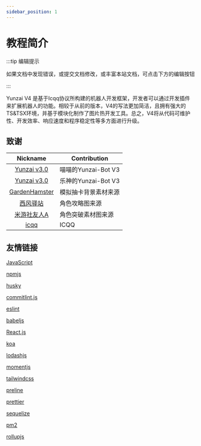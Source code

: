 ```yaml
---
sidebar_position: 1
---
```


# 教程简介

:::tip 编辑提示

如果文档中发现错误，或提交文档修改，或丰富本站文档，可点击下方的编辑按钮

:::

 Yunzai V4 是基于Icqq协议所构建的机器人开发框架，开发者可以通过开发插件来扩展机器人的功能。相较于从前的版本，V4的写法更加简洁，且拥有强大的TS&TSX环境，并基于模块化制作了图片热开发工具。总之，V4将从代码可维护性、开发效率、响应速度和程序稳定性等多方面进行升级。

## 致谢

|                           Nickname                            | Contribution     |
|:-------------------------------------------------------------:|------------------|
| [Yunzai v3.0](https://github.com/yoimiya-kokomi/Miao-Yunzai)  | 喵喵的Yunzai-Bot V3 |
| [Yunzai v3.0](https://gitee.com/le-niao/Yunzai-Bot)           | 乐神的Yunzai-Bot V3 |
| [GardenHamster](https://github.com/GardenHamster/GenshinPray) | 模拟抽卡背景素材来源 |
| [西风驿站](https://bbs.mihoyo.com/ys/collection/839181)        | 角色攻略图来源       |
| [米游社友人A](https://bbs.mihoyo.com/ys/collection/428421)     | 角色突破素材图来源   |
| [icqq](https://github.com/icqqjs/icqq) | ICQQ                 |                    |

## 友情链接

[JavaScript](https://developer.mozilla.org/zh-CN/)

[npmjs](https://www.npmjs.com/)

[husky](https://typicode.github.io/husky)

[commitlint.js](https://commitlint.js.org/)

[eslint](https://eslint.nodejs.cn/)

[babeljs](https://www.babeljs.cn/)

[React.js](https://react.docschina.org/)

[koa](https://koa.bootcss.com/)

[lodashjs](https://www.lodashjs.com/)

[momentjs](https://momentjs.devjs.cn/)

[tailwindcss](https://www.tailwindcss.cn/)

[preline](https://preline.co/)

[prettier](https://www.prettier.cn/)

[sequelize](https://www.sequelize.cn/)

[pm2](https://pm2.keymetrics.io/)

[rollupjs](https://www.rollupjs.com/command-line-interface/)